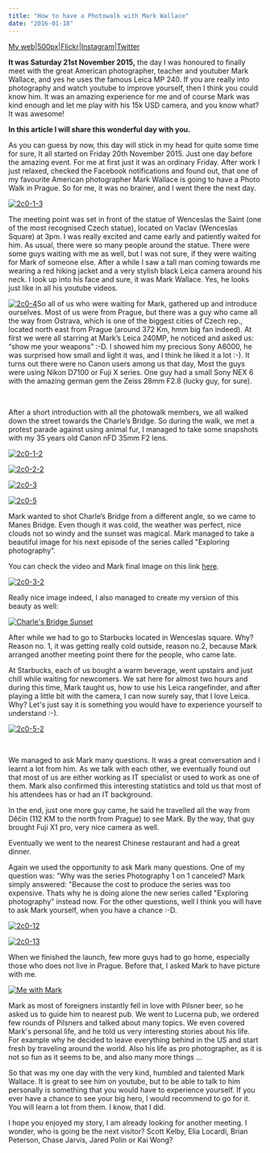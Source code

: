 ```yaml
---
title: "How to have a Photowalk with Mark Wallace"
date: "2016-01-18"
---
```


[My web](http://haihanguyen.eu/)|[500px](https://500px.com/haicorp)|[Flickr](https://www.flickr.com/photos/2c0/)|[Instagram](https://www.instagram.com/2c0/)|[Twitter](https://twitter.com/haicorp87)

**It was Saturday 21st November 2015,** the day I was honoured to finally meet with the great American photographer, teacher and youtuber Mark Wallace, and yes he uses the famous Leica MP 240. If you are really into photography and watch youtube to improve yourself, then I think you could know him. It was an amazing experience for me and of course Mark was kind enough and let me play with his 15k USD camera, and you know what? It was awesome!

**In this article I will share this wonderful day with you.**

As you can guess by now, this day will stick in my head for quite some time for sure, It all started on Friday 20th November 2015. Just one day before the amazing event. For me at first just it was an ordinary Friday. After work I just relaxed, checked the Facebook notifications and found out, that one of my favourite American photographer Mark Wallace is going to have a Photo Walk in Prague. So for me, it was no brainer, and I went there the next day.

[![2c0-1-3](images/2c0-1-3-300x169.jpg)](http://haihanguyen.eu/wp-content/uploads/2016/01/2c0-1-3.jpg)

The meeting point was set in front of the statue of Wenceslas the Saint (one of the most recognised Czech statue), located on Vaclav (Wenceslas Square) at 3pm. I was really excited and came early and patiently waited for him. As usual, there were so many people around the statue. There were some guys waiting with me as well, but I was not sure, if they were waiting for Mark of someone else. After a while I saw a tall man coming towards me wearing a red hiking jacket and a very stylish black Leica camera around his neck. I look up into his face and sure, it was Mark Wallace. Yes, he looks just like in all his youtube videos.

[![2c0-4](images/2c0-4-300x200.jpg)](http://haihanguyen.eu/wp-content/uploads/2016/01/2c0-4.jpg)So all of us who were waiting for Mark, gathered up and introduce ourselves. Most of us were from Prague, but there was a guy who came all the way from Ostrava, which is one of the biggest cities of Czech rep., located north east from Prague (around 372 Km, hmm big fan indeed). At first we were all starring at Mark’s Leica 240MP, he noticed and asked us: “show me your weapons” :-D. I showed him my precious Sony A6000, he was surprised how small and light it was, and I think he liked it a lot :-). It turns out there were no Canon users among us that day, Most the guys were using Nikon D7100 or Fuji X series. One guy had a small Sony NEX 6 with the amazing german gem the Zeiss 28mm F2.8 (lucky guy, for sure).

 

After a short introduction with all the photowalk members, we all walked down the street towards the Charle’s Bridge. So during the walk, we met a protest parade against using animal fur, I managed to take some snapshots with my 35 years old Canon nFD 35mm F2 lens.

[![2c0-1-2](images/2c0-1-2-1024x683.jpg)](http://haihanguyen.eu/wp-content/uploads/2016/01/2c0-1-2.jpg)

[![2c0-2-2](images/2c0-2-2-1024x683.jpg)](http://haihanguyen.eu/wp-content/uploads/2016/01/2c0-2-2.jpg)

[![2c0-3](images/2c0-3-1024x683.jpg)](http://haihanguyen.eu/wp-content/uploads/2016/01/2c0-3.jpg)

[![2c0-5](images/2c0-5-300x200.jpg)](http://haihanguyen.eu/wp-content/uploads/2016/01/2c0-5.jpg)

Mark wanted to shot Charle’s Bridge from a different angle, so we came to Manes Bridge. Even though it was cold, the weather was perfect, nice clouds not so windy and the sunset was magical. Mark managed to take a beautiful image for his next episode of the series called "Exploring photography”.

You can check the video and Mark final image on this link [here](https://www.youtube.com/watch?v=3ph69rYZzxQ).

[![2c0-3-2](images/2c0-3-2-1024x683.jpg)](http://haihanguyen.eu/wp-content/uploads/2016/01/2c0-3-2.jpg)

Really nice image indeed, I also managed to create my version of this beauty as well:

[![Charle's Bridge Sunset](images/2c0-1-1024x576.jpg)](http://haihanguyen.eu/wp-content/uploads/2015/12/2c0-1.jpg)

After while we had to go to Starbucks located in Wenceslas square. Why? Reason no. 1, it was getting really cold outside, reason no.2, because Mark arranged another meeting point there for the people, who came late.

At Starbucks, each of us bought a warm beverage, went upstairs and just chill while waiting for newcomers. We sat here for almost two hours and during this time, Mark taught us, how to use his Leica rangefinder, and after playing a little bit with the camera, I can now surely say, that I love Leica. Why? Let's just say it is something you would have to experience yourself to understand :-).

[![2c0-5-2](images/2c0-5-2-683x1024.jpg)](http://haihanguyen.eu/wp-content/uploads/2016/01/2c0-5-2.jpg)

 

We managed to ask Mark many questions. It was a great conversation and I learnt a lot from him. As we talk with each other, we eventually found out that most of us are either working as IT specialist or used to work as one of them. Mark also confirmed this interesting statistics and told us that most of his attendees has or had an IT background.

In the end, just one more guy came, he said he travelled all the way from Děčín (112 KM to the north from Prague) to see Mark. By the way, that guy brought Fuji X1 pro, very nice camera as well.

Eventually we went to the nearest Chinese restaurant and had a great dinner.

Again we used the opportunity to ask Mark many questions. One of my question was: "Why was the series Photography 1 on 1 canceled? Mark simply answered: "Because the cost to produce the series was too expensive. Thats why he is doing alone the new series called "Exploring photography" instead now. For the other questions, well I think you will have to ask Mark yourself, when you have a chance :-D.

[![2c0-12](images/2c0-12-1024x683.jpg)](http://haihanguyen.eu/wp-content/uploads/2016/01/2c0-12.jpg)

[![2c0-13](images/2c0-13-1024x683.jpg)](http://haihanguyen.eu/wp-content/uploads/2016/01/2c0-13.jpg)

When we finished the launch, few more guys had to go home, especially those who does not live in Prague. Before that, I asked Mark to have picture with me.

[![Me with Mark](images/IMG_0247-1024x768.jpg)](http://haihanguyen.eu/wp-content/uploads/2016/01/IMG_0247.jpg)

Mark as most of foreigners instantly fell in love with Pilsner beer, so he asked us to guide him to nearest pub. We went to Lucerna pub, we ordered few rounds of Pilsners and talked about many topics. We even covered Mark's personal life, and he told us very interesting stories about his life. For example why he decided to leave everything behind in the US and start fresh by traveling around the world. Also his life as pro photographer, as it is not so fun as it seems to be, and also many more things ...

So that was my one day with the very kind, humbled and talented Mark Wallace. It is great to see him on youtube, but to be able to talk to him personally is something that you would have to experience yourself. If you ever have a chance to see your big hero, I would recommend to go for it. You will learn a lot from them. I know, that I did.

I hope you enjoyed my story, I am already looking for another meeting. I wonder, who is going be the next visitor? Scott Kelby, Elia Locardi, Brian Peterson, Chase Jarvis, Jared Polin or Kai Wong?
